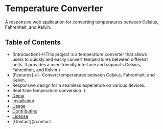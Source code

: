 # Temperature Converter

A responsive web application for converting temperatures between Celsius, Fahrenheit, and Kelvin.

## Table of Contents
- [Introduction]->(This project is a temperature converter that allows users to quickly and easily convert temperatures between different units. It provides a user-friendly interface and supports Celsius, Fahrenheit, and Kelvin.)
- [Features]->(- Convert temperatures between Celsius, Fahrenheit, and Kelvin.
- Responsive design for a seamless experience on various devices.
- Real-time temperature conversion.
)
- [Demo](#demo)
- [Installation](#installation)
- [Usage](#usage)
- [Contributing](#contributing)
- [License](#license)
- [Contact](#contact
